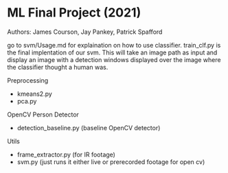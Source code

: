 # ML Final Project (2021)

Authors: James Courson, Jay Pankey, Patrick Spafford

go to svm/Usage.md for explaination on how to use classifier.
train_clf.py is the final implentation of our svm. This will take an image path as input and display an image with a detection windows displayed over the image where the classifier thought a human was.

Preprocessing
- kmeans2.py
- pca.py

OpenCV Person Detector
- detection_baseline.py (baseline OpenCV detector)

Utils
- frame_extractor.py (for IR footage)
- svm.py (just runs it either live or prerecorded footage for open cv)
